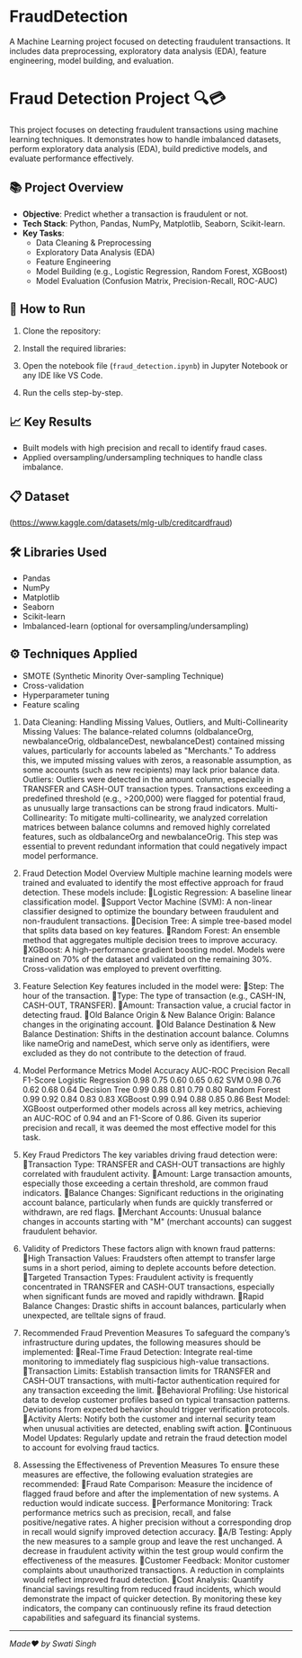 # FraudDetection
A Machine Learning project focused on detecting fraudulent transactions. It includes data preprocessing, exploratory data analysis (EDA), feature engineering, model building, and evaluation.
# Fraud Detection Project 🔍💳

This project focuses on detecting fraudulent transactions using machine learning techniques. It demonstrates how to handle imbalanced datasets, perform exploratory data analysis (EDA), build predictive models, and evaluate performance effectively.

## 📚 Project Overview
- **Objective**: Predict whether a transaction is fraudulent or not.
- **Tech Stack**: Python, Pandas, NumPy, Matplotlib, Seaborn, Scikit-learn.
- **Key Tasks**:
  - Data Cleaning & Preprocessing
  - Exploratory Data Analysis (EDA)
  - Feature Engineering
  - Model Building (e.g., Logistic Regression, Random Forest, XGBoost)
  - Model Evaluation (Confusion Matrix, Precision-Recall, ROC-AUC)

## 🚀 How to Run
1. Clone the repository:
2. Install the required libraries:
3. Open the notebook file (`fraud_detection.ipynb`) in Jupyter Notebook or any IDE like VS Code.

4. Run the cells step-by-step.

## 📈 Key Results
- Built models with high precision and recall to identify fraud cases.
- Applied oversampling/undersampling techniques to handle class imbalance.


## 📋 Dataset
(https://www.kaggle.com/datasets/mlg-ulb/creditcardfraud)

## 🛠️ Libraries Used
- Pandas
- NumPy
- Matplotlib
- Seaborn
- Scikit-learn
- Imbalanced-learn (optional for oversampling/undersampling)

## ⚙️ Techniques Applied
- SMOTE (Synthetic Minority Over-sampling Technique)
- Cross-validation
- Hyperparameter tuning
- Feature scaling


1. Data Cleaning: Handling Missing Values, Outliers, and Multi-Collinearity
Missing Values:
The balance-related columns (oldbalanceOrg, newbalanceOrig, oldbalanceDest, newbalanceDest) contained missing values, particularly for accounts labeled as "Merchants." To address this, we imputed missing values with zeros, a reasonable assumption, as some accounts (such as new recipients) may lack prior balance data.
Outliers:
Outliers were detected in the amount column, especially in TRANSFER and CASH-OUT transaction types. Transactions exceeding a predefined threshold (e.g., >200,000) were flagged for potential fraud, as unusually large transactions can be strong fraud indicators.
Multi-Collinearity:
To mitigate multi-collinearity, we analyzed correlation matrices between balance columns and removed highly correlated features, such as oldbalanceOrg and newbalanceOrig. This step was essential to prevent redundant information that could negatively impact model performance.

2. Fraud Detection Model Overview
Multiple machine learning models were trained and evaluated to identify the most effective approach for fraud detection. These models include:
Logistic Regression: A baseline linear classification model.
Support Vector Machine (SVM): A non-linear classifier designed to optimize the boundary between fraudulent and non-fraudulent transactions.
Decision Tree: A simple tree-based model that splits data based on key features.
Random Forest: An ensemble method that aggregates multiple decision trees to improve accuracy.
XGBoost: A high-performance gradient boosting model.
Models were trained on 70% of the dataset and validated on the remaining 30%. Cross-validation was employed to prevent overfitting.

3. Feature Selection
Key features included in the model were:
Step: The hour of the transaction.
Type: The type of transaction (e.g., CASH-IN, CASH-OUT, TRANSFER).
Amount: Transaction value, a crucial factor in detecting fraud.
Old Balance Origin & New Balance Origin: Balance changes in the originating account.
Old Balance Destination & New Balance Destination: Shifts in the destination account balance.
Columns like nameOrig and nameDest, which serve only as identifiers, were excluded as they do not contribute to the detection of fraud.

4. Model Performance Metrics
Model	Accuracy	AUC-ROC	Precision	Recall	F1-Score
Logistic Regression	0.98	0.75	0.60	0.65	0.62
SVM	0.98	0.76	0.62	0.68	0.64
Decision Tree	0.99	0.88	0.81	0.79	0.80
Random Forest	0.99	0.92	0.84	0.83	0.83
XGBoost	0.99	0.94	0.88	0.85	0.86
Best Model: XGBoost outperformed other models across all key metrics, achieving an AUC-ROC of 0.94 and an F1-Score of 0.86. Given its superior precision and recall, it was deemed the most effective model for this task.

5. Key Fraud Predictors
The key variables driving fraud detection were:
Transaction Type: TRANSFER and CASH-OUT transactions are highly correlated with fraudulent activity.
Amount: Large transaction amounts, especially those exceeding a certain threshold, are common fraud indicators.
Balance Changes: Significant reductions in the originating account balance, particularly when funds are quickly transferred or withdrawn, are red flags.
Merchant Accounts: Unusual balance changes in accounts starting with "M" (merchant accounts) can suggest fraudulent behavior.

6. Validity of Predictors
These factors align with known fraud patterns:
High Transaction Values: Fraudsters often attempt to transfer large sums in a short period, aiming to deplete accounts before detection.
Targeted Transaction Types: Fraudulent activity is frequently concentrated in TRANSFER and CASH-OUT transactions, especially when significant funds are moved and rapidly withdrawn.
Rapid Balance Changes: Drastic shifts in account balances, particularly when unexpected, are telltale signs of fraud.

7. Recommended Fraud Prevention Measures
To safeguard the company’s infrastructure during updates, the following measures should be implemented:
Real-Time Fraud Detection: Integrate real-time monitoring to immediately flag suspicious high-value transactions.
Transaction Limits: Establish transaction limits for TRANSFER and CASH-OUT transactions, with multi-factor authentication required for any transaction exceeding the limit.
Behavioral Profiling: Use historical data to develop customer profiles based on typical transaction patterns. Deviations from expected behavior should trigger verification protocols.
Activity Alerts: Notify both the customer and internal security team when unusual activities are detected, enabling swift action.
Continuous Model Updates: Regularly update and retrain the fraud detection model to account for evolving fraud tactics.

8. Assessing the Effectiveness of Prevention Measures
To ensure these measures are effective, the following evaluation strategies are recommended:
Fraud Rate Comparison: Measure the incidence of flagged fraud before and after the implementation of new systems. A reduction would indicate success.
Performance Monitoring: Track performance metrics such as precision, recall, and false positive/negative rates. A higher precision without a corresponding drop in recall would signify improved detection accuracy.
A/B Testing: Apply the new measures to a sample group and leave the rest unchanged. A decrease in fraudulent activity within the test group would confirm the effectiveness of the measures.
Customer Feedback: Monitor customer complaints about unauthorized transactions. A reduction in complaints would reflect improved fraud detection.
Cost Analysis: Quantify financial savings resulting from reduced fraud incidents, which would demonstrate the impact of quicker detection.
By monitoring these key indicators, the company can continuously refine its fraud detection capabilities and safeguard its financial systems.


---
*Made❤ by Swati Singh* 
